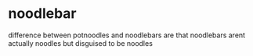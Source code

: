 # noodlebar
difference between potnoodles and noodlebars are that noodlebars arent actually noodles but disguised to be noodles
